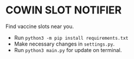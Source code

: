 # COWIN SLOT NOTIFIER

Find vaccine slots near you.

- Run `python3 -m pip install requirements.txt`
- Make necessary changes in `settings.py`.
- Run `python3 main.py` for update on terminal.